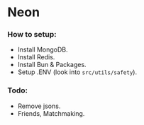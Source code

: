 # Neon

### How to setup:
- Install MongoDB.
- Install Redis.
- Install Bun & Packages.
- Setup .ENV (look into ``src/utils/safety``).

### Todo:
- Remove jsons.
- Friends, Matchmaking.